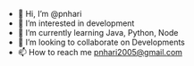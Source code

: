 - 👋 Hi, I’m @pnhari
- 👀 I’m interested in development
- 🌱 I’m currently learning Java, Python, Node
- 💞️ I’m looking to collaborate on Developments
- 📫 How to reach me pnhari2005@gmail.com

<!---
pnhari/pnhari is a ✨ special ✨ repository because its `README.md` (this file) appears on your GitHub profile.
You can click the Preview link to take a look at your changes.
--->
